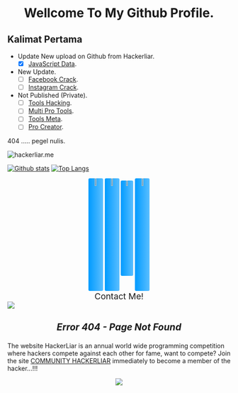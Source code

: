 # <p align="center">Wellcome To My Github Profile.

## Kalimat Pertama

- Update New upload on Github from Hackerliar.
    - [x] [JavaScript Data](https://gist.github.com/hackerliar).

- New Update.
    - [ ] [Facebook Crack](https://github.com/subaplikasi/FBCrack).
    - [ ] [Instagram Crack](https://github.com/subaplikasi/IGCrack).

- Not Published (Private).
    - [ ] [Tools Hacking](https://github.com/subaplikasi/ToolsHacking).
    - [ ] [Multi Pro Tools](https://github.com/subaplikasi/ProTools).
    - [ ] [Tools Meta](https://github.com/subaplikasi/ToolsMeta).
    - [ ] [Pro Creator](https://github.com/subaplikasi/ProCreator).
	
404 ..... pegel nulis.
<p align=left> <img src=https://komarev.com/ghpvc/?username=subaplikasi alt=hackerliar.me /> </p>

[![Github stats](https://github-readme-stats.vercel.app/api?username=subaplikasi&show_icons=true&theme=white&include_all_commits=true)](https://github.com/subaplikasi/subaplikasi)
[![Top Langs](https://github-readme-stats.vercel.app/api/top-langs/?username=subaplikasi&layout=compact&theme=white)](https://github.com/subaplikasi/subaplikasi)

<div align="center" style="margin-top: 2%;">
  <a href="https://www.youtube.com/@HackerLiar?sub_confirmation=1"><img width="6.5%" height="6.5%" style="background: linear-gradient(to right, #009BFF, #5ABEFF); border-radius: 3px;" src="https://upload.wikimedia.org/wikipedia/commons/3/36/YouTube_font_awesome.svg"></a>
  <a href="https://www.facebook.com/HackersLiar"><img width="6.5%" height="6.5%" style="background: linear-gradient(to right, #009BFF, #5ABEFF); border-radius: 3px;" src="https://upload.wikimedia.org/wikipedia/commons/1/1e/Facebook_font_awesome.svg"></a>
  <a href="https://m.me/HackersLiar"><img width="5.5%" height="5.5%" style="background: linear-gradient(to right, #009BFF, #5ABEFF); border-radius: 3px;" src="https://upload.wikimedia.org/wikipedia/commons/2/23/Font_Awesome_5_brands_facebook-messenger.svg"></a>
  <a href="https://t.me/Hackerliar"><img width="6.5%" height="6.5%" style="background: linear-gradient(to right, #009BFF, #5ABEFF); border-radius: 3px;" src="https://upload.wikimedia.org/wikipedia/commons/3/33/Telegram_font_awesome.svg"></a>  
</div>

<p align="center" style="font-size: 2vw; margin-top: 0%; margin-bottom: 0%;">
  Contact Me!
</p>

<img src="https://user-images.githubusercontent.com/73097560/115834477-dbab4500-a447-11eb-908a-139a6edaec5c.gif">

## <p align="center">_Error 404 - Page Not Found_

The website HackerLiar is an annual world wide programming competition where hackers compete against each other for fame, want to compete? Join the site [COMMUNITY HACKERLIAR](https://hackerliar.github.io/hackerliar/) immediately to become a member of the hacker...!!!
<p align="center">
   <img src="https://raw.githubusercontent.com/catppuccin/catppuccin/main/assets/footers/gray0_ctp_on_line.svg?sanitize=true"/>
</p>
